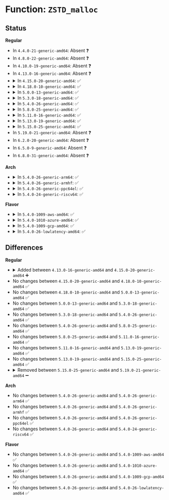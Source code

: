 # Function: <code>ZSTD_malloc</code>

## Status
<b>Regular</b>
<ul>
<li>
In <code>4.4.0-21-generic-amd64</code>: Absent ❓
</li>
<li>
In <code>4.8.0-22-generic-amd64</code>: Absent ❓
</li>
<li>
In <code>4.10.0-19-generic-amd64</code>: Absent ❓
</li>
<li>
In <code>4.13.0-16-generic-amd64</code>: Absent ❓
</li>
<li>
<details>
<summary>In <code>4.15.0-20-generic-amd64</code>: ✅</summary>

```c
void * ZSTD_malloc(size_t size, ZSTD_customMem customMem)
```

```json
{
  "name": "ZSTD_malloc",
  "collision_type": "Unique Global",
  "inline_type": "No",
  "funcs": [
    {
      "addr": 18446744071583802512,
      "name": "ZSTD_malloc",
      "external": true,
      "loc": "lib/zstd/zstd_common.c:69",
      "file": "lib/zstd/zstd_common.c",
      "inline": "seen, unknown",
      "caller_inline": [],
      "caller_func": [
        "lib/zstd/decompress.c:ZSTD_initDStream",
        "lib/zstd/decompress.c:ZSTD_initDStream",
        "lib/zstd/decompress.c:ZSTD_initDStream",
        "lib/zstd/decompress.c:ZSTD_initDStream",
        "lib/zstd/decompress.c:ZSTD_initDDict",
        "lib/zstd/decompress.c:ZSTD_initDCtx"
      ]
    }
  ],
  "symbols": [
    {
      "addr": 18446744071583802512,
      "name": "ZSTD_malloc",
      "section": ".text",
      "bind": "STB_GLOBAL",
      "size": 22
    }
  ]
}
```
</details>
</li>
<li>
<details>
<summary>In <code>4.18.0-10-generic-amd64</code>: ✅</summary>

```c
void * ZSTD_malloc(size_t size, ZSTD_customMem customMem)
```

```json
{
  "name": "ZSTD_malloc",
  "collision_type": "Unique Global",
  "inline_type": "No",
  "funcs": [
    {
      "addr": 18446744071584009552,
      "name": "ZSTD_malloc",
      "external": true,
      "loc": "lib/zstd/zstd_common.c:69",
      "file": "lib/zstd/zstd_common.c",
      "inline": "seen, unknown",
      "caller_inline": [],
      "caller_func": [
        "lib/zstd/decompress.c:ZSTD_initDStream",
        "lib/zstd/decompress.c:ZSTD_initDStream",
        "lib/zstd/decompress.c:ZSTD_initDStream",
        "lib/zstd/decompress.c:ZSTD_initDDict",
        "lib/zstd/decompress.c:ZSTD_initDCtx"
      ]
    }
  ],
  "symbols": [
    {
      "addr": 18446744071584009552,
      "name": "ZSTD_malloc",
      "section": ".text",
      "bind": "STB_GLOBAL",
      "size": 22
    }
  ]
}
```
</details>
</li>
<li>
<details>
<summary>In <code>5.0.0-13-generic-amd64</code>: ✅</summary>

```c
void * ZSTD_malloc(size_t size, ZSTD_customMem customMem)
```

```json
{
  "name": "ZSTD_malloc",
  "collision_type": "Unique Global",
  "inline_type": "No",
  "funcs": [
    {
      "addr": 18446744071584090864,
      "name": "ZSTD_malloc",
      "external": true,
      "loc": "lib/zstd/zstd_common.c:69",
      "file": "lib/zstd/zstd_common.c",
      "inline": "seen, unknown",
      "caller_inline": [],
      "caller_func": [
        "lib/zstd/decompress.c:ZSTD_initDStream",
        "lib/zstd/decompress.c:ZSTD_initDStream",
        "lib/zstd/decompress.c:ZSTD_initDStream",
        "lib/zstd/decompress.c:ZSTD_initDDict",
        "lib/zstd/decompress.c:ZSTD_initDCtx"
      ]
    }
  ],
  "symbols": [
    {
      "addr": 18446744071584090864,
      "name": "ZSTD_malloc",
      "section": ".text",
      "bind": "STB_GLOBAL",
      "size": 22
    }
  ]
}
```
</details>
</li>
<li>
<details>
<summary>In <code>5.3.0-18-generic-amd64</code>: ✅</summary>

```c
void * ZSTD_malloc(size_t size, ZSTD_customMem customMem)
```

```json
{
  "name": "ZSTD_malloc",
  "collision_type": "Unique Global",
  "inline_type": "No",
  "funcs": [
    {
      "addr": 18446744071584279632,
      "name": "ZSTD_malloc",
      "external": true,
      "loc": "lib/zstd/zstd_common.c:69",
      "file": "lib/zstd/zstd_common.c",
      "inline": "seen, unknown",
      "caller_inline": [],
      "caller_func": [
        "lib/zstd/decompress.c:ZSTD_initDStream",
        "lib/zstd/decompress.c:ZSTD_initDStream",
        "lib/zstd/decompress.c:ZSTD_initDStream",
        "lib/zstd/decompress.c:ZSTD_initDDict",
        "lib/zstd/decompress.c:ZSTD_initDCtx"
      ]
    }
  ],
  "symbols": [
    {
      "addr": 18446744071584279632,
      "name": "ZSTD_malloc",
      "section": ".text",
      "bind": "STB_GLOBAL",
      "size": 22
    }
  ]
}
```
</details>
</li>
<li>
<details>
<summary>In <code>5.4.0-26-generic-amd64</code>: ✅</summary>

```c
void * ZSTD_malloc(size_t size, ZSTD_customMem customMem)
```

```json
{
  "name": "ZSTD_malloc",
  "collision_type": "Unique Global",
  "inline_type": "No",
  "funcs": [
    {
      "addr": 18446744071584414432,
      "name": "ZSTD_malloc",
      "external": true,
      "loc": "lib/zstd/zstd_common.c:69",
      "file": "lib/zstd/zstd_common.c",
      "inline": "seen, unknown",
      "caller_inline": [],
      "caller_func": [
        "lib/zstd/decompress.c:ZSTD_initDStream",
        "lib/zstd/decompress.c:ZSTD_initDStream",
        "lib/zstd/decompress.c:ZSTD_initDStream",
        "lib/zstd/decompress.c:ZSTD_initDDict",
        "lib/zstd/decompress.c:ZSTD_initDCtx"
      ]
    }
  ],
  "symbols": [
    {
      "addr": 18446744071584414432,
      "name": "ZSTD_malloc",
      "section": ".text",
      "bind": "STB_GLOBAL",
      "size": 22
    }
  ]
}
```
</details>
</li>
<li>
<details>
<summary>In <code>5.8.0-25-generic-amd64</code>: ✅</summary>

```c
void * ZSTD_malloc(size_t size, ZSTD_customMem customMem)
```

```json
{
  "name": "ZSTD_malloc",
  "collision_type": "Unique Global",
  "inline_type": "No",
  "funcs": [
    {
      "addr": 18446744071584930384,
      "name": "ZSTD_malloc",
      "external": true,
      "loc": "lib/zstd/zstd_common.c:69",
      "file": "lib/zstd/zstd_common.c",
      "inline": "seen, unknown",
      "caller_inline": [],
      "caller_func": [
        "lib/zstd/compress.c:ZSTD_initCStream_usingCDict",
        "lib/zstd/compress.c:ZSTD_initCStream_usingCDict",
        "lib/zstd/compress.c:ZSTD_createCStream_advanced",
        "lib/zstd/compress.c:ZSTD_createCStream_advanced",
        "lib/zstd/compress.c:ZSTD_initCDict",
        "lib/zstd/compress.c:ZSTD_initCDict",
        "lib/zstd/compress.c:ZSTD_createCDict_advanced",
        "lib/zstd/compress.c:ZSTD_createCDict_advanced",
        "lib/zstd/compress.c:ZSTD_compressCCtx",
        "lib/zstd/compress.c:ZSTD_compress_usingDict",
        "lib/zstd/compress.c:ZSTD_compressBegin",
        "lib/zstd/compress.c:ZSTD_resetCCtx_advanced",
        "lib/zstd/compress.c:ZSTD_initCCtx",
        "lib/zstd/decompress.c:ZSTD_initDStream",
        "lib/zstd/decompress.c:ZSTD_initDStream",
        "lib/zstd/decompress.c:ZSTD_initDStream",
        "lib/zstd/decompress.c:ZSTD_initDDict",
        "lib/zstd/decompress.c:ZSTD_initDCtx"
      ]
    }
  ],
  "symbols": [
    {
      "addr": 18446744071584930384,
      "name": "ZSTD_malloc",
      "section": ".text",
      "bind": "STB_GLOBAL",
      "size": 22
    }
  ]
}
```
</details>
</li>
<li>
<details>
<summary>In <code>5.11.0-16-generic-amd64</code>: ✅</summary>

```c
void * ZSTD_malloc(size_t size, ZSTD_customMem customMem)
```

```json
{
  "name": "ZSTD_malloc",
  "collision_type": "Unique Global",
  "inline_type": "No",
  "funcs": [
    {
      "addr": 18446744071585052160,
      "name": "ZSTD_malloc",
      "external": true,
      "loc": "lib/zstd/zstd_common.c:69",
      "file": "lib/zstd/zstd_common.c",
      "inline": "seen, unknown",
      "caller_inline": [],
      "caller_func": [
        "lib/zstd/compress.c:ZSTD_initCStream_usingCDict",
        "lib/zstd/compress.c:ZSTD_initCStream_usingCDict",
        "lib/zstd/compress.c:ZSTD_createCStream_advanced",
        "lib/zstd/compress.c:ZSTD_createCStream_advanced",
        "lib/zstd/compress.c:ZSTD_initCDict",
        "lib/zstd/compress.c:ZSTD_initCDict",
        "lib/zstd/compress.c:ZSTD_createCDict_advanced",
        "lib/zstd/compress.c:ZSTD_createCDict_advanced",
        "lib/zstd/compress.c:ZSTD_compressCCtx",
        "lib/zstd/compress.c:ZSTD_compress_usingDict",
        "lib/zstd/compress.c:ZSTD_compressBegin",
        "lib/zstd/compress.c:ZSTD_resetCCtx_advanced",
        "lib/zstd/compress.c:ZSTD_initCCtx",
        "lib/zstd/decompress.c:ZSTD_initDStream",
        "lib/zstd/decompress.c:ZSTD_initDStream",
        "lib/zstd/decompress.c:ZSTD_initDStream",
        "lib/zstd/decompress.c:ZSTD_initDDict",
        "lib/zstd/decompress.c:ZSTD_initDCtx"
      ]
    }
  ],
  "symbols": [
    {
      "addr": 18446744071585052160,
      "name": "ZSTD_malloc",
      "section": ".text",
      "bind": "STB_GLOBAL",
      "size": 27
    }
  ]
}
```
</details>
</li>
<li>
<details>
<summary>In <code>5.13.0-19-generic-amd64</code>: ✅</summary>

```c
void * ZSTD_malloc(size_t size, ZSTD_customMem customMem)
```

```json
{
  "name": "ZSTD_malloc",
  "collision_type": "Unique Global",
  "inline_type": "No",
  "funcs": [
    {
      "addr": 18446744071584978704,
      "name": "ZSTD_malloc",
      "external": true,
      "loc": "lib/zstd/zstd_common.c:69",
      "file": "lib/zstd/zstd_common.c",
      "inline": "seen, unknown",
      "caller_inline": [],
      "caller_func": [
        "lib/zstd/decompress.c:ZSTD_initDStream",
        "lib/zstd/decompress.c:ZSTD_initDStream",
        "lib/zstd/decompress.c:ZSTD_initDStream",
        "lib/zstd/decompress.c:ZSTD_initDDict",
        "lib/zstd/decompress.c:ZSTD_initDCtx"
      ]
    }
  ],
  "symbols": [
    {
      "addr": 18446744071584978704,
      "name": "ZSTD_malloc",
      "section": ".text",
      "bind": "STB_GLOBAL",
      "size": 27
    }
  ]
}
```
</details>
</li>
<li>
<details>
<summary>In <code>5.15.0-25-generic-amd64</code>: ✅</summary>

```c
void * ZSTD_malloc(size_t size, ZSTD_customMem customMem)
```

```json
{
  "name": "ZSTD_malloc",
  "collision_type": "Unique Global",
  "inline_type": "No",
  "funcs": [
    {
      "addr": 18446744071585417744,
      "name": "ZSTD_malloc",
      "external": true,
      "loc": "lib/zstd/zstd_common.c:69",
      "file": "lib/zstd/zstd_common.c",
      "inline": "seen, unknown",
      "caller_inline": [],
      "caller_func": [
        "lib/zstd/decompress.c:ZSTD_initDStream",
        "lib/zstd/decompress.c:ZSTD_initDStream",
        "lib/zstd/decompress.c:ZSTD_initDStream",
        "lib/zstd/decompress.c:ZSTD_initDDict",
        "lib/zstd/decompress.c:ZSTD_initDCtx"
      ]
    }
  ],
  "symbols": [
    {
      "addr": 18446744071585417744,
      "name": "ZSTD_malloc",
      "section": ".text",
      "bind": "STB_GLOBAL",
      "size": 27
    }
  ]
}
```
</details>
</li>
<li>
In <code>5.19.0-21-generic-amd64</code>: Absent ❓
</li>
<li>
In <code>6.2.0-20-generic-amd64</code>: Absent ❓
</li>
<li>
In <code>6.5.0-9-generic-amd64</code>: Absent ❓
</li>
<li>
In <code>6.8.0-31-generic-amd64</code>: Absent ❓
</li>
</ul>
<b>Arch</b>
<ul>
<li>
<details>
<summary>In <code>5.4.0-26-generic-arm64</code>: ✅</summary>

```c
void * ZSTD_malloc(size_t size, ZSTD_customMem customMem)
```

```json
{
  "name": "ZSTD_malloc",
  "collision_type": "Unique Global",
  "inline_type": "No",
  "funcs": [
    {
      "addr": 18446603336496298728,
      "name": "ZSTD_malloc",
      "external": true,
      "loc": "lib/zstd/zstd_common.c:69",
      "file": "lib/zstd/zstd_common.c",
      "inline": "seen, unknown",
      "caller_inline": [],
      "caller_func": [
        "lib/zstd/decompress.c:ZSTD_initDStream",
        "lib/zstd/decompress.c:ZSTD_initDStream",
        "lib/zstd/decompress.c:ZSTD_initDStream",
        "lib/zstd/decompress.c:ZSTD_initDDict",
        "lib/zstd/decompress.c:ZSTD_initDCtx"
      ]
    }
  ],
  "symbols": [
    {
      "addr": 18446603336496298728,
      "name": "ZSTD_malloc",
      "section": ".text",
      "bind": "STB_GLOBAL",
      "size": 36
    }
  ]
}
```
</details>
</li>
<li>
<details>
<summary>In <code>5.4.0-26-generic-armhf</code>: ✅</summary>

```c
void * ZSTD_malloc(size_t size, ZSTD_customMem customMem)
```

```json
{
  "name": "ZSTD_malloc",
  "collision_type": "Unique Global",
  "inline_type": "No",
  "funcs": [
    {
      "addr": 3229634944,
      "name": "ZSTD_malloc",
      "external": true,
      "loc": "lib/zstd/zstd_common.c:69",
      "file": "lib/zstd/zstd_common.c",
      "inline": "seen, unknown",
      "caller_inline": [],
      "caller_func": [
        "lib/zstd/decompress.c:ZSTD_initDStream",
        "lib/zstd/decompress.c:ZSTD_initDStream",
        "lib/zstd/decompress.c:ZSTD_initDStream",
        "lib/zstd/decompress.c:ZSTD_initDDict",
        "lib/zstd/decompress.c:ZSTD_initDCtx"
      ]
    }
  ],
  "symbols": [
    {
      "addr": 3229634944,
      "name": "ZSTD_malloc",
      "section": ".text",
      "bind": "STB_GLOBAL",
      "size": 48
    }
  ]
}
```
</details>
</li>
<li>
<details>
<summary>In <code>5.4.0-26-generic-ppc64el</code>: ✅</summary>

```c
void * ZSTD_malloc(size_t size, ZSTD_customMem customMem)
```

```json
{
  "name": "ZSTD_malloc",
  "collision_type": "Unique Global",
  "inline_type": "No",
  "funcs": [
    {
      "addr": 13835058055290605816,
      "name": "ZSTD_malloc",
      "external": true,
      "loc": "lib/zstd/zstd_common.c:69",
      "file": "lib/zstd/zstd_common.c",
      "inline": "seen, unknown",
      "caller_inline": [],
      "caller_func": [
        "lib/zstd/decompress.c:ZSTD_initDStream",
        "lib/zstd/decompress.c:ZSTD_initDStream",
        "lib/zstd/decompress.c:ZSTD_initDStream",
        "lib/zstd/decompress.c:ZSTD_initDDict",
        "lib/zstd/decompress.c:ZSTD_initDCtx"
      ]
    }
  ],
  "symbols": [
    {
      "addr": 13835058055290605816,
      "name": "ZSTD_malloc",
      "section": ".text",
      "bind": "STB_GLOBAL",
      "size": 64
    }
  ]
}
```
</details>
</li>
<li>
<details>
<summary>In <code>5.4.0-24-generic-riscv64</code>: ✅</summary>

```c
void * ZSTD_malloc(size_t size, ZSTD_customMem customMem)
```

```json
{
  "name": "ZSTD_malloc",
  "collision_type": "Unique Global",
  "inline_type": "No",
  "funcs": [
    {
      "addr": 18446743936275356064,
      "name": "ZSTD_malloc",
      "external": true,
      "loc": "lib/zstd/zstd_common.c:69",
      "file": "lib/zstd/zstd_common.c",
      "inline": "seen, unknown",
      "caller_inline": [],
      "caller_func": [
        "lib/zstd/decompress.c:ZSTD_initDStream",
        "lib/zstd/decompress.c:ZSTD_initDStream",
        "lib/zstd/decompress.c:ZSTD_initDStream",
        "lib/zstd/decompress.c:ZSTD_initDStream",
        "lib/zstd/decompress.c:ZSTD_initDDict",
        "lib/zstd/decompress.c:ZSTD_initDCtx"
      ]
    }
  ],
  "symbols": [
    {
      "addr": 18446743936275356064,
      "name": "ZSTD_malloc",
      "section": ".text",
      "bind": "STB_GLOBAL",
      "size": 26
    }
  ]
}
```
</details>
</li>
</ul>
<b>Flavor</b>
<ul>
<li>
<details>
<summary>In <code>5.4.0-1009-aws-amd64</code>: ✅</summary>

```c
void * ZSTD_malloc(size_t size, ZSTD_customMem customMem)
```

```json
{
  "name": "ZSTD_malloc",
  "collision_type": "Unique Global",
  "inline_type": "No",
  "funcs": [
    {
      "addr": 18446744071584383168,
      "name": "ZSTD_malloc",
      "external": true,
      "loc": "lib/zstd/zstd_common.c:69",
      "file": "lib/zstd/zstd_common.c",
      "inline": "seen, unknown",
      "caller_inline": [],
      "caller_func": [
        "lib/zstd/decompress.c:ZSTD_initDStream",
        "lib/zstd/decompress.c:ZSTD_initDStream",
        "lib/zstd/decompress.c:ZSTD_initDStream",
        "lib/zstd/decompress.c:ZSTD_initDDict",
        "lib/zstd/decompress.c:ZSTD_initDCtx"
      ]
    }
  ],
  "symbols": [
    {
      "addr": 18446744071584383168,
      "name": "ZSTD_malloc",
      "section": ".text",
      "bind": "STB_GLOBAL",
      "size": 22
    }
  ]
}
```
</details>
</li>
<li>
<details>
<summary>In <code>5.4.0-1010-azure-amd64</code>: ✅</summary>

```c
void * ZSTD_malloc(size_t size, ZSTD_customMem customMem)
```

```json
{
  "name": "ZSTD_malloc",
  "collision_type": "Unique Global",
  "inline_type": "No",
  "funcs": [
    {
      "addr": 18446744071584318368,
      "name": "ZSTD_malloc",
      "external": true,
      "loc": "lib/zstd/zstd_common.c:69",
      "file": "lib/zstd/zstd_common.c",
      "inline": "seen, unknown",
      "caller_inline": [],
      "caller_func": [
        "lib/zstd/decompress.c:ZSTD_initDStream",
        "lib/zstd/decompress.c:ZSTD_initDStream",
        "lib/zstd/decompress.c:ZSTD_initDStream",
        "lib/zstd/decompress.c:ZSTD_initDDict",
        "lib/zstd/decompress.c:ZSTD_initDCtx"
      ]
    }
  ],
  "symbols": [
    {
      "addr": 18446744071584318368,
      "name": "ZSTD_malloc",
      "section": ".text",
      "bind": "STB_GLOBAL",
      "size": 22
    }
  ]
}
```
</details>
</li>
<li>
<details>
<summary>In <code>5.4.0-1009-gcp-amd64</code>: ✅</summary>

```c
void * ZSTD_malloc(size_t size, ZSTD_customMem customMem)
```

```json
{
  "name": "ZSTD_malloc",
  "collision_type": "Unique Global",
  "inline_type": "No",
  "funcs": [
    {
      "addr": 18446744071584366080,
      "name": "ZSTD_malloc",
      "external": true,
      "loc": "lib/zstd/zstd_common.c:69",
      "file": "lib/zstd/zstd_common.c",
      "inline": "seen, unknown",
      "caller_inline": [],
      "caller_func": [
        "lib/zstd/decompress.c:ZSTD_initDStream",
        "lib/zstd/decompress.c:ZSTD_initDStream",
        "lib/zstd/decompress.c:ZSTD_initDStream",
        "lib/zstd/decompress.c:ZSTD_initDDict",
        "lib/zstd/decompress.c:ZSTD_initDCtx"
      ]
    }
  ],
  "symbols": [
    {
      "addr": 18446744071584366080,
      "name": "ZSTD_malloc",
      "section": ".text",
      "bind": "STB_GLOBAL",
      "size": 22
    }
  ]
}
```
</details>
</li>
<li>
<details>
<summary>In <code>5.4.0-26-lowlatency-amd64</code>: ✅</summary>

```c
void * ZSTD_malloc(size_t size, ZSTD_customMem customMem)
```

```json
{
  "name": "ZSTD_malloc",
  "collision_type": "Unique Global",
  "inline_type": "No",
  "funcs": [
    {
      "addr": 18446744071584472112,
      "name": "ZSTD_malloc",
      "external": true,
      "loc": "lib/zstd/zstd_common.c:69",
      "file": "lib/zstd/zstd_common.c",
      "inline": "seen, unknown",
      "caller_inline": [],
      "caller_func": [
        "lib/zstd/decompress.c:ZSTD_initDStream",
        "lib/zstd/decompress.c:ZSTD_initDStream",
        "lib/zstd/decompress.c:ZSTD_initDStream",
        "lib/zstd/decompress.c:ZSTD_initDDict",
        "lib/zstd/decompress.c:ZSTD_initDCtx"
      ]
    }
  ],
  "symbols": [
    {
      "addr": 18446744071584472112,
      "name": "ZSTD_malloc",
      "section": ".text",
      "bind": "STB_GLOBAL",
      "size": 22
    }
  ]
}
```
</details>
</li>
</ul>

## Differences
<b>Regular</b>
<ul>
<li>
<details>
<summary>Added between <code>4.13.0-16-generic-amd64</code> and <code>4.15.0-20-generic-amd64</code> ➕</summary>

```c
void * ZSTD_malloc(size_t size, ZSTD_customMem customMem)
```
</details>
</li>
<li>
No changes between <code>4.15.0-20-generic-amd64</code> and <code>4.18.0-10-generic-amd64</code> ✅
</li>
<li>
No changes between <code>4.18.0-10-generic-amd64</code> and <code>5.0.0-13-generic-amd64</code> ✅
</li>
<li>
No changes between <code>5.0.0-13-generic-amd64</code> and <code>5.3.0-18-generic-amd64</code> ✅
</li>
<li>
No changes between <code>5.3.0-18-generic-amd64</code> and <code>5.4.0-26-generic-amd64</code> ✅
</li>
<li>
No changes between <code>5.4.0-26-generic-amd64</code> and <code>5.8.0-25-generic-amd64</code> ✅
</li>
<li>
No changes between <code>5.8.0-25-generic-amd64</code> and <code>5.11.0-16-generic-amd64</code> ✅
</li>
<li>
No changes between <code>5.11.0-16-generic-amd64</code> and <code>5.13.0-19-generic-amd64</code> ✅
</li>
<li>
No changes between <code>5.13.0-19-generic-amd64</code> and <code>5.15.0-25-generic-amd64</code> ✅
</li>
<li>
<details>
<summary>Removed between <code>5.15.0-25-generic-amd64</code> and <code>5.19.0-21-generic-amd64</code> ➖</summary>

```c
void * ZSTD_malloc(size_t size, ZSTD_customMem customMem)
```
</details>
</li>
</ul>
<b>Arch</b>
<ul>
<li>
No changes between <code>5.4.0-26-generic-amd64</code> and <code>5.4.0-26-generic-arm64</code> ✅
</li>
<li>
No changes between <code>5.4.0-26-generic-amd64</code> and <code>5.4.0-26-generic-armhf</code> ✅
</li>
<li>
No changes between <code>5.4.0-26-generic-amd64</code> and <code>5.4.0-26-generic-ppc64el</code> ✅
</li>
<li>
No changes between <code>5.4.0-26-generic-amd64</code> and <code>5.4.0-24-generic-riscv64</code> ✅
</li>
</ul>
<b>Flavor</b>
<ul>
<li>
No changes between <code>5.4.0-26-generic-amd64</code> and <code>5.4.0-1009-aws-amd64</code> ✅
</li>
<li>
No changes between <code>5.4.0-26-generic-amd64</code> and <code>5.4.0-1010-azure-amd64</code> ✅
</li>
<li>
No changes between <code>5.4.0-26-generic-amd64</code> and <code>5.4.0-1009-gcp-amd64</code> ✅
</li>
<li>
No changes between <code>5.4.0-26-generic-amd64</code> and <code>5.4.0-26-lowlatency-amd64</code> ✅
</li>
</ul>
